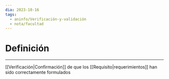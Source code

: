 ```yaml
---
dia: 2023-10-16
tags:
  - aninfo/Verificación-y-validación
  - nota/facultad
---
```

# Definición
---
[[Verificación|Confirmación]] de que los [[Requisito|requerimientos]] han sido correctamente formulados